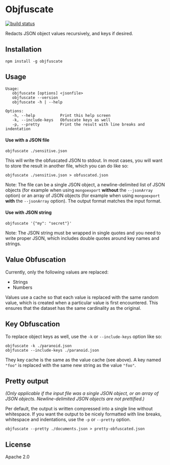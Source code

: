 # Objfuscate
[![build status](https://secure.travis-ci.org/mongodb-js/objfuscate.png)](http://travis-ci.org/mongodb-js/objfuscate)

Redacts JSON object values recursively, and keys if desired.

## Installation

```
npm install -g objfuscate
```

## Usage

```
Usage:
   objfuscate [options] <jsonfile>
   objfuscate --version
   objfuscate -h | --help

Options:
   -h, --help           Print this help screen
   -k, --include-keys   Obfuscate keys as well
   -p, --pretty         Print the result with line breaks and indentation
```

#### Use with a JSON file

```
objfuscate ./sensitive.json
```

This will write the obfuscated JSON to stdout. In most cases, you will want to store the result in another file, which you can do like so:

```
objfuscate ./sensitive.json > obfuscated.json
```

Note: The file can be a single JSON object, a newline-delimited list of JSON objects (for example when using `mongoexport` **without** the `--jsonArray` option) or an array of JSON objects (for example when using `mongoexport` **with** the `--jsonArray` option). The output format matches the input format.

#### Use with JSON string

```
objfuscate '{"my": "secret"}'
```

Note: The JSON string must be wrapped in single quotes and you need to write proper JSON, which includes double quotes around key names and strings.

## Value Obfuscation
Currently, only the following values are replaced:
- Strings
- Numbers

Values use a cache so that each value is replaced with the same random value, which is created when a particular value is first encountered. This ensures that the dataset has the same cardinality as the original.

## Key Obfuscation
To replace object keys as well, use the `-k` or `--include-keys` option like so:

```
objfuscate -k ./paranoid.json
objfuscate --include-keys ./paranoid.json
```

They key cache is the same as the value cache (see above). A key named `"foo"` is replaced with the same new string as the value `"foo"`.

## Pretty output

_(Only applicable if the input file was a single JSON object, or an array of JSON objects. Newline-delimited JSON objects are not prettified.)_

Per default, the output is written compressed into a single line without whitespace. If you want the output to be nicely formatted with line breaks, whitespace and indentations, use the `-p` or `--pretty` option.

```
objfuscate --pretty ./documents.json > pretty-obfuscated.json
```

## License
Apache 2.0
